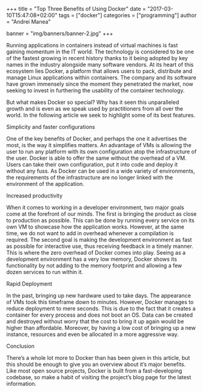 +++
title = "Top Three Benefits of Using Docker"
date = "2017-03-10T15:47:08+02:00"
tags = ["docker"]
categories = ["programming"]
author = "Andrei Manea"

banner = "img/banners/banner-2.jpg"
+++

Running applications in containers instead of virtual machines is fast gaining momentum in the IT world. The technology is considered to be one of the fastest growing in recent history thanks to it being adopted by key names in the industry alongside many software vendors. At its heart of this ecosystem lies Docker, a platform that allows users to pack, distribute and manage Linux applications within containers. The company and its software have grown immensely since the moment they penetrated the market, now seeking to invest in furthering the usability of the container technology.

But what makes Docker so special? Why has it seen this unparalleled growth and is even as we speak used by practitioners from all over the world. In the following article we seek to highlight some of its best features.

 

Simplicity and faster configurations

 

One of the key benefits of Docker, and perhaps the one it advertises the most, is the way it simplifies matters. An advantage of VMs is allowing the user to run any platform with its own configuration atop the infrastructure of the user. Docker is able to offer the same without the overhead of a VM. Users can take their own configuration, put it into code and deploy it without any fuss. As Docker can be used in a wide variety of environments, the requirements of the infrastructure are no longer linked with the environment of the application.

 

Increased productivity

 

When it comes to working in a developer environment, two major goals come at the forefront of our minds. The first is bringing the product as close to production as possible. This can be done by running every service on its own VM to showcase how the application works. However, at the same time, we do not want to add in overhead whenever a compilation is required. The second goal is making the development environment as fast as possible for interactive use, thus receiving feedback in a timely manner. This is where the zero overhead of Docker comes into play. Seeing as a development environment has a very low memory, Docker shows its functionality by not adding to the memory footprint and allowing a few dozen services to run within it.

 

Rapid Deployment

 

In the past, bringing up new hardware used to take days. The appearance of VMs took this timeframe down to minutes. However, Docker manages to reduce deployment to mere seconds. This is due to the fact that it creates a container for every process and does not boot an OS. Data can be created and destroyed without worry that the cost to bring it up again would be higher than affordable. Moreover, by having a low cost of bringing up a new instance, resources and even be allocated in a more aggressive way.

 

Conclusion

 

There’s a whole lot more to Docker than has been given in this article, but this should be enough to give you an overview about it’s major benefits. Like most open source projects, Docker is built from a fast-developing codebase, so make a habit of visiting the project’s blog page for the latest information.




